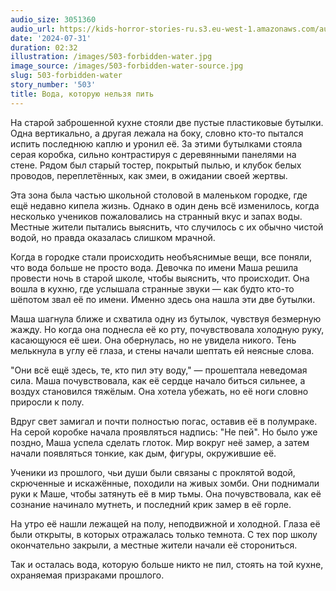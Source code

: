 ```yaml
---
audio_size: 3051360
audio_url: https://kids-horror-stories-ru.s3.eu-west-1.amazonaws.com/audio/503-forbidden-water.mp3
date: '2024-07-31'
duration: 02:32
illustration: /images/503-forbidden-water.jpg
image_source: /images/503-forbidden-water-source.jpg
slug: 503-forbidden-water
story_number: '503'
title: Вода, которую нельзя пить
---
```


На старой заброшенной кухне стояли две пустые пластиковые бутылки. Одна вертикально, а другая лежала на боку, словно кто-то пытался испить последнюю каплю и уронил её. За этими бутылками стояла серая коробка, сильно контрастируя с деревянными панелями на стене. Рядом был старый тостер, покрытый пылью, и клубок белых проводов, переплетённых, как змеи, в ожидании своей жертвы.

Эта зона была частью школьной столовой в маленьком городке, где ещё недавно кипела жизнь. Однако в один день всё изменилось, когда несколько учеников пожаловались на странный вкус и запах воды. Местные жители пытались выяснить, что случилось с их обычно чистой водой, но правда оказалась слишком мрачной.

Когда в городке стали происходить необъяснимые вещи, все поняли, что вода больше не просто вода. Девочка по имени Маша решила провести ночь в старой школе, чтобы выяснить, что происходит. Она вошла в кухню, где услышала странные звуки — как будто кто-то шёпотом звал её по имени. Именно здесь она нашла эти две бутылки.

Маша шагнула ближе и схватила одну из бутылок, чувствуя безмерную жажду. Но когда она поднесла её ко рту, почувствовала холодную руку, касающуюся её шеи. Она обернулась, но не увидела никого. Тень мелькнула в углу её глаза, и стены начали шептать ей неясные слова.

"Они всё ещё здесь, те, кто пил эту воду," — прошептала неведомая сила. Маша почувствовала, как её сердце начало биться сильнее, а воздух становился тяжёлым. Она хотела убежать, но её ноги словно приросли к полу.

Вдруг свет замигал и почти полностью погас, оставив её в полумраке. На серой коробке начала проявляться надпись: "Не пей". Но было уже поздно, Маша успела сделать глоток. Мир вокруг неё замер, а затем начали появляться тонкие, как дым, фигуры, окружившие её.

Ученики из прошлого, чьи души были связаны с проклятой водой, скрюченные и искажённые, походили на живых зомби. Они поднимали руки к Маше, чтобы затянуть её в мир тьмы. Она почувствовала, как её сознание начинало мутнеть, и последний крик замер в её горле.

На утро её нашли лежащей на полу, неподвижной и холодной. Глаза её были открыты, в которых отражалась только темнота. С тех пор школу окончательно закрыли, а местные жители начали её сторониться.

Так и осталась вода, которую больше никто не пил, стоять на той кухне, охраняемая призраками прошлого.